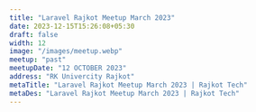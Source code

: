 ```yaml
---
title: "Laravel Rajkot Meetup March 2023"
date: 2023-12-15T15:26:08+05:30
draft: false
width: 12
image: "/images/meetup.webp"
meetup: "past"
meetupDate: "12 OCTOBER 2023"
address: "RK Univercity Rajkot"
metaTitle: "Laravel Rajkot Meetup March 2023 | Rajkot Tech"
metaDes: "Laravel Rajkot Meetup March 2023 | Rajkot Tech"
---
```

